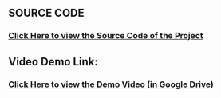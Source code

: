 ## SOURCE CODE
### [Click Here to view the Source Code of the Project](https://github.com/IBM-EPBL/IBM-Project-10702-1659197755/tree/main/Final%20Deliverables/Final%20code)

## Video Demo Link: 
### [Click Here to view the Demo Video (in Google Drive)](https://drive.google.com/file/d/1Lyxeik4ZYObezSUPdM0jyTiW_6GF71_8/view?usp=share_link)
